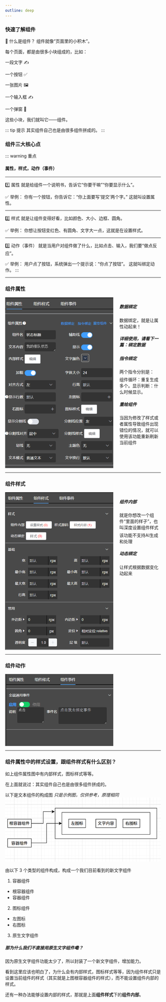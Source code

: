 ```yaml
---
outline: deep
---
```


### 快速了解组件

🧩 什么是组件？
组件就像“页面里的小积木”。

每个页面，都是由很多小块组成的，比如：

一段文字 ✍️

一个按钮 ✅

一张图片 🖼️

一个输入框 ✍️

一个弹窗 💬

这些小块，我们就叫它——组件。

::: tip 提示
其实组件自己也是由很多组件拼成的。
:::

<!-- ### 盒模型

盒模型是一个样式规则 -->

### 组件三大核心点

::: warning 重点

#### 属性，样式，动作（事件）

---

1️⃣ 属性
就是给组件一个说明书，告诉它“你要干嘛”“你要显示什么”。

✅ 举例：
你有一个按钮，你告诉它：“你上面要写‘提交’两个字。”
这就叫设置属性。

---

2️⃣ 样式
就是让组件变得好看，比如颜色、大小、边框、圆角。

✅ 举例：
你想让按钮变红色、有圆角、文字大一点，这就是在设置样式。

---

3️⃣ 动作（事件）
就是当用户对组件做了什么，比如点击、输入，我们要“做点反应”。

✅ 举例：
用户点了按钮，系统弹出一个提示说：“你点了按钮”。
这就叫绑定动作。
:::

---

### 组件属性

<div style="display: flex; gap: 20px;">
  <img src="/public/compoents/attr.png" alt="图片" style="width: 350px; height: auto;" loading="lazy" />
  <div>
    <h5>数据绑定</h5>
    <p style="margin-top:5px;margin-bottom:5px">
    数据绑定，就是让属性动起来！
    <h5 >详细使用，请看下一篇：绑定数据</h5>
    </p>
    <h5>指令绑定</h5>
    <p style="margin-top:5px;margin-bottom:0px;">两个指令分别是：</p>
    <p style="margin-top:5px">组件循环：重复生成多个。显示判断：什么时候显示。</p>
    <h5>重绘组件</h5>
    <p  style="margin-top:5px">
        当因为修改了样式或者属性导致组件出现错位的情况，就可以使用该功能重新刷新当前组件
    </p>

  </div>
</div>

---

### 组件样式

<div style="display: flex; gap: 20px;">
  <img src="/public/compoents/style.png" alt="图片" style="width: 350px; height: auto;" loading="lazy" />
  <div>
    <h5>组件内部</h5>
    <p style="margin-top:5px;margin-bottom:5px;">就是你想改一个组件“里面的样子”，也叫深度设置组件样式</p>
    <p style="margin-top:5px;">该功能不支持AI生成和处理</p>
    <!-- <h5>样式源码</h5>
    <p style="margin-top:5px;"></p> -->
    <h5>动态绑定</h5>
    <p  style="margin-top:5px">让样式根据数据变化动起来</p>
  </div>
</div>

---

### 组件动作

<div style="display: flex; gap: 20px;">
  <img src="/public/compoents/event.png" alt="图片" style="width: 350px; height: auto;" loading="lazy" />
  <div>
    <!-- <h5>组件内部</h5>
    <p style="margin-top:5px">就是你想改一个组件“里面的样子”</p>
    <h5>动态绑定</h5>
    <p  style="margin-top:5px">让样式根据数据变化动起来</p> -->
  </div>
</div>

---

### 组件属性中的样式设置，跟组件样式有什么区别？

如上组件属性图中有内部样式，图标样式等等。

在上面就说过：其实组件自己也是由很多组件拼成的。

以下是文本组件的构成图
_只是示例图，仅供参考，原理相同_
![](/public/compoents/组件套组件示意图.png)

由以下 3 个类型的组件构成，构成一个我们目前看到的新文字组件

1. 容器组件

- 根容器组件
- 容器组件

2. 图标组件

- 左图标
- 右图标

3. 原生文字组件

##### 那为什么我们不直接用原生文字组件嘞？

因为原生文字组件功能太少了，所以封装了一个新文字组件，增加能力。

看到这里应该也明白了，为什么会有内部样式，图标样式等等，因为组件样式只是设置当前组件的样式（其实就是上图根容器组件的样式），而不能设置组件内部的样式。

还有一种办法能够设置内部的样式，那就是上面**组件样式**下的**组件内部**。

